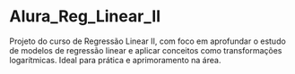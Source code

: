 # Alura_Reg_Linear_II
Projeto do curso de Regressão Linear II, com foco em aprofundar o estudo de modelos de regressão linear e aplicar conceitos como transformações logarítmicas. Ideal para prática e aprimoramento na área.
